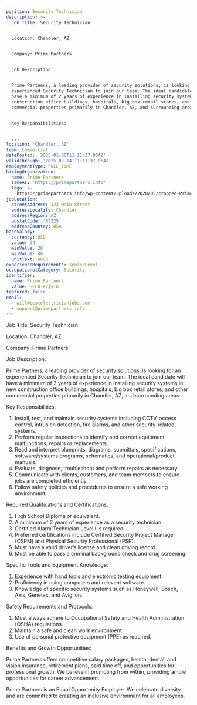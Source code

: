 ```yaml
---
position: Security Technician
description: >-
  Job Title: Security Technician


  Location: Chandler, AZ


  Company: Prime Partners


  Job Description:


  Prime Partners, a leading provider of security solutions, is looking for an
  experienced Security Technician to join our team. The ideal candidate will
  have a minimum of 2 years of experience in installing security systems in new
  construction office buildings, hospitals, big box retail stores, and other
  commercial properties primarily in Chandler, AZ, and surrounding areas. 


  Key Responsibilities:


  ...
location: 'Chandler, AZ'
team: Commercial
datePosted: '2025-01-06T11:11:37.064Z'
validThrough: '2025-02-14T11:11:37.064Z'
employmentType: FULL_TIME
hiringOrganization:
  name: Prime Partners
  sameAs: 'https://primepartners.info'
  logo: >-
    https://primepartners.info/wp-content/uploads/2020/05/cropped-Prime-Partners-Logo-NO-BG-1-1.png
jobLocation:
  streetAddress: 123 Main Street
  addressLocality: Chandler
  addressRegion: AZ
  postalCode: '85225'
  addressCountry: USA
baseSalary:
  currency: USD
  value: 34
  minValue: 28
  maxValue: 40
  unitText: HOUR
experienceRequirements: seniorLevel
occupationalCategory: Security
identifier:
  name: Prime Partners
  value: SECU-ecjyin
featured: false
email:
  - will@bestelectricianjobs.com
  - support@primepartners.info
---
```




Job Title: Security Technician

Location: Chandler, AZ

Company: Prime Partners

Job Description:

Prime Partners, a leading provider of security solutions, is looking for an experienced Security Technician to join our team. The ideal candidate will have a minimum of 2 years of experience in installing security systems in new construction office buildings, hospitals, big box retail stores, and other commercial properties primarily in Chandler, AZ, and surrounding areas. 

Key Responsibilities:

1. Install, test, and maintain security systems including CCTV, access control, intrusion detection, fire alarms, and other security-related systems.
2. Perform regular inspections to identify and correct equipment malfunctions, repairs or replacements.
3. Read and interpret blueprints, diagrams, submittals, specifications, software/systems programs, schematics, and operational/product manuals.
4. Evaluate, diagnose, troubleshoot and perform repairs as necessary.
5. Communicate with clients, customers, and team members to ensure jobs are completed efficiently.
6. Follow safety policies and procedures to ensure a safe working environment.

Required Qualifications and Certifications:

1. High School Diploma or equivalent. 
2. A minimum of 2 years of experience as a security technician.
3. Certified Alarm Technician Level I is required.
4. Preferred certifications include Certified Security Project Manager (CSPM) and Physical Security Professional (PSP).
5. Must have a valid driver’s license and clean driving record.
6. Must be able to pass a criminal background check and drug screening.

Specific Tools and Equipment Knowledge:

1. Experience with hand tools and electronic testing equipment.
2. Proficiency in using computers and relevant software.
3. Knowledge of specific security systems such as Honeywell, Bosch, Axis, Genetec, and Avigilon.

Safety Requirements and Protocols:

1. Must always adhere to Occupational Safety and Health Administration (OSHA) regulations.
2. Maintain a safe and clean work environment.
3. Use of personal protective equipment (PPE) as required.

Benefits and Growth Opportunities:

Prime Partners offers competitive salary packages, health, dental, and vision insurance, retirement plans, paid time off, and opportunities for professional growth. We believe in promoting from within, providing ample opportunities for career advancement.

Prime Partners is an Equal Opportunity Employer. We celebrate diversity and are committed to creating an inclusive environment for all employees.
